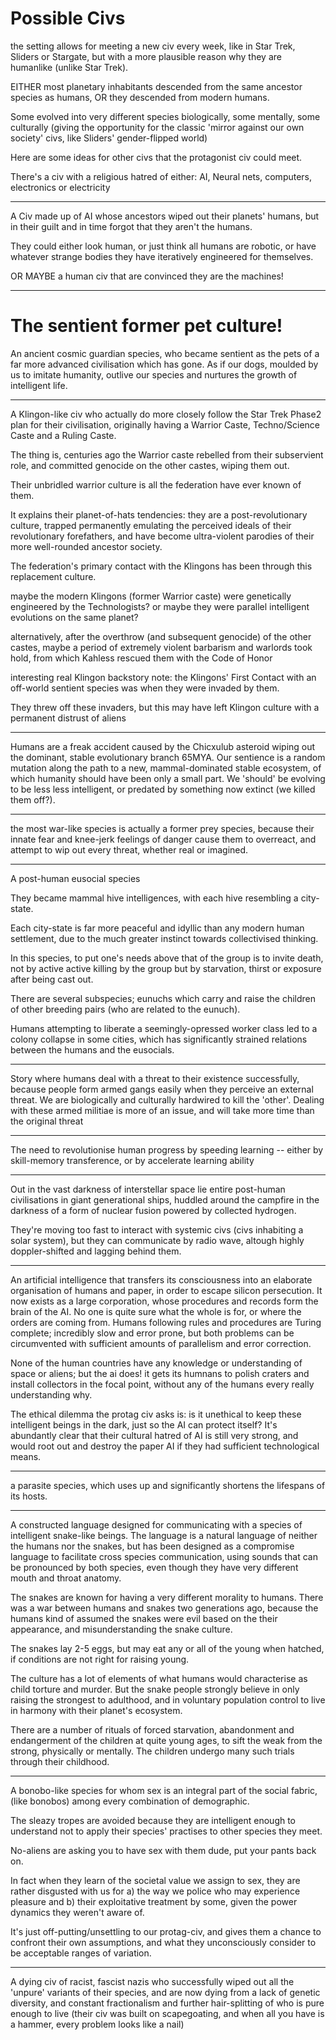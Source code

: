# Possible Civs

the setting allows for meeting a new civ every week, like in Star Trek, Sliders or Stargate, 
but with a more plausible reason why they are humanlike (unlike Star Trek).

EITHER most planetary inhabitants descended from the same ancestor species as humans, OR they descended from modern humans. 

Some evolved into very different species biologically, some mentally, some culturally 
(giving the opportunity for the classic 'mirror against our own society' civs, like Sliders' gender-flipped world)

Here are some ideas for other civs that the protagonist civ could meet.



There's a civ with a religious hatred of either: AI, Neural nets, computers, electronics or electricity

-------

A Civ made up of AI whose ancestors wiped out their planets' humans, but in their guilt and in time forgot that they aren't the humans. 

They could either look human, or just think all humans are robotic, or have whatever strange bodies they have iteratively engineered for themselves. 

OR MAYBE a human civ that are convinced they are the machines!

------


# The sentient former pet culture!


An ancient cosmic guardian species, who became sentient as the pets of a far more advanced civilisation which has gone.
As if our dogs, moulded by us to imitate humanity, outlive our species and nurtures the growth of intelligent life.


-----


A Klingon-like civ who actually do more closely follow the Star Trek Phase2 plan for their civilisation,
originally having a Warrior Caste, Techno/Science Caste and a Ruling Caste.

The thing is, centuries ago the Warrior caste rebelled from their subservient role,
and committed genocide on the other castes, wiping them out.

Their unbridled warrior culture is all the federation have ever known of them.

It explains their planet-of-hats tendencies:
they are a post-revolutionary culture, 
trapped permanently emulating the perceived ideals of their revolutionary forefathers,
and have become ultra-violent parodies of their more well-rounded ancestor society.

The federation's primary contact with the Klingons has been through this replacement culture.

maybe the modern Klingons (former Warrior caste) were genetically engineered by the Technologists?
or maybe they were parallel intelligent evolutions on the same planet?

alternatively, after the overthrow (and subsequent genocide) of the other castes,
maybe a period of extremely violent barbarism and warlords took hold,
from which Kahless rescued them with the Code of Honor


interesting real Klingon backstory note:
the Klingons' First Contact with an off-world sentient species was when they were invaded by them.

They threw off these invaders, but this may have left Klingon culture with a permanent distrust of aliens

-----------

Humans are a freak accident caused by the Chicxulub asteroid wiping out the dominant, stable evolutionary branch 65MYA.
Our sentience is a random mutation along the path to a new, mammal-dominated stable ecosystem,
of which humanity should have been only a small part. We 'should' be evolving to be less less intelligent,
or predated by something now extinct (we killed them off?).

--------

the most war-like species is actually a former prey species, 
because their innate fear and knee-jerk feelings of danger cause them to overreact,
and attempt to wip out every threat, whether real or imagined.

---------

A post-human eusocial species

They became mammal hive intelligences, with each hive resembling a city-state.

Each city-state is far more peaceful and idyllic than any modern human settlement, 
due to the much greater instinct towards collectivised thinking.

In this species, to put one's needs above that of the group is to invite death,
not by active active killing by the group but by starvation, thirst or exposure after being cast out.

There are several subspecies; eunuchs which carry and raise the children of other breeding pairs (who are related to the eunuch).


Humans attempting to liberate a seemingly-opressed worker class led to a colony collapse in some cities,
which has significantly strained relations between the humans and the eusocials.

--------


Story where humans deal with a threat to their existence successfully, because people form armed gangs easily
when they perceive an external threat. We are biologically and culturally hardwired to kill the 'other'.
Dealing with these armed militiae is more of an issue, and will take more time than the original threat

---

The need to revolutionise human progress by speeding learning --
either by skill-memory transference, or by accelerate learning ability

---

Out in the vast darkness of interstellar space lie entire post-human civilisations in giant generational ships, 
huddled around the campfire in the darkness of a form of nuclear fusion powered by collected hydrogen. 

They're moving too fast to interact with systemic civs (civs inhabiting a solar system), 
but they can communicate by radio wave, altough highly doppler-shifted and lagging behind them.


------

An artificial intelligence that transfers its consciousness into an elaborate organisation of humans and paper, in order to escape silicon persecution.
It now exists as a large corporation, whose procedures and records form the brain of the AI. 
No one is quite sure what the whole is for, or where the orders are coming from.
Humans following rules and procedures are Turing complete; incredibly slow and error prone, 
but both problems can be circumvented with sufficient amounts of parallelism and error correction.

None of the human countries have any knowledge or understanding of space or aliens;
but the ai does! it gets its humnans to polish craters and install collectors in the focal point,
without any of the humans every really understanding why.

The ethical dilemma the protag civ asks is: is it unethical to keep these intelligent beings in the dark,
just so the AI can protect itself? It's abundantly clear that their cultural hatred of AI is still very strong,
and would root out and destroy the paper AI if they had sufficient technological means.

----------

a parasite species, which uses up and significantly shortens the lifespans of its hosts.

--------

A constructed language designed for communicating with a species of intelligent snake-like beings.
The language is a natural language of neither the humans nor the snakes, but has been designed as a compromise language to facilitate cross species communication,
using sounds that can be pronounced by both species, even though they have very different mouth and throat anatomy.

The snakes are known for having a very different morality to humans. 
There was a war between humans and snakes two generations ago, 
because the humans kind of assumed the snakes were evil based on the their appearance, and misunderstanding the snake culture.


The snakes lay 2-5 eggs, but may eat any or all of the young when hatched, if conditions are not right for raising young.

The culture has a lot of elements of what humans would characterise as child torture and murder.
But the snake people strongly believe in only raising the strongest to adulthood,
and in voluntary population control to live in harmony with their planet's ecosystem.

There are a number of rituals of forced starvation, abandonment and endangerment of the children at quite young ages,
to sift the weak from the strong, physically or mentally. The children undergo many such trials through their childhood.

--------

A bonobo-like species for whom sex is an integral part of the social fabric,
(like bonobos) among every combination of demographic.
 
The sleazy tropes are avoided because they are intelligent enough to understand not to apply their species' practises to other species they meet.
 
No-aliens are asking you to have sex with them dude, put your pants back on.

In fact when they learn of the societal value we assign to sex,
they are rather disgusted with us for a) the way we police who may experience pleasure and 
b) their exploitative treatment by some, given the power dynamics they weren't aware of.
 
It's just off-putting/unsettling to our protag-civ, and gives them a chance to confront their own assumptions,
and what they unconsciously consider to be acceptable ranges of variation.
 
 
-------

A dying civ of racist, fascist nazis who successfully wiped out all the 'unpure' variants of their species,
and are now dying from a lack of genetic diversity, and constant fractionalism and further hair-splitting of who is pure enough to live
(their civ was built on scapegoating, and when all you have is a hammer, every problem looks like a nail)
